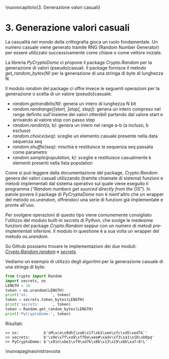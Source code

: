 \nuovocapitolo{3. Generazione valori casuali}

# 3. Generazione valori casuali
La casualità nel mondo della crittografia gioca un ruolo fondamentale. Un numero casuale viene generato tramite RNG (Random Number Generator) per essere utilizzato successivamente come chiave o come vettore iniziale.

La libreria *PyCryptoDome* ci propone il package *Crypto.Random* per la generazione di valori (pseudo)casuali. Il package fornisce il metodo *get_random_bytes(N)* per la generazione di una stringa di byte di lunghezza N.

Il modulo *random* del package ci offre invece le seguenti operazioni per la generazione o scelta di un valore (pseudo)casuale:

- *random.getrandbits(N)*: genera un intero di lunghezza N bit
- *random.randrange([start, ]stop[, step])*: genera un intero compreso nel range definito sull'insieme dei valori ottenibili partendo dal valore start e arrivando al valore stop con passo step
- *random.randint(a, b)*: genera un intero nel range a-b (a incluso, b escluso)
- *random.choice(seq)*: sceglie un elemento casuale presente nella data sequenza seq
- *random.shuffle(seq)*: mischia e restituisce la sequenza seq passata come parametro
- *random.sample(population, k)*: sceglie e restituisce casualmente k elementi presenti nella lista population

Come si può leggere dalla documentazione del package, *Crypto.Random* genera dei valori casuali utilizzando (tramite chiamate di sistema) funzioni e metodi implementati dal sistema operativo sul quale viene eseguito il programma (*“Random numbers get sourced directly from the OS”*). In parole povere il package di *PyCryptoDome* non è nient'altro che un wrapper del metodo *os.urandom*, offrendoci una serie di funzioni già implementate e pronte all'uso.

Per svolgere operazioni di questo tipo viene comunemente consigliato l'utilizzo del modulo built-in *secrets* di Python, che svolge le medesime funzioni del package *Crypto.Random* seppur con un numero di metodi pre-implementati inferiore. Il modulo in questione è a sua volta un wrapper del metodo *os.urandom*.

Su Github possiamo trovare le implementazioni dei due moduli: [*Crypto.Random.random*](https://github.com/Legrandin/pycryptodome/blob/master/lib/Crypto/Random/random.py) e [*secrets*](https://github.com/python/cpython/blob/3.8/Lib/secrets.py).

Vediamo un esempio di utilizzo degli algoritmi per la generazione casuale di una stringa di byte:

```python
from Crypto import Random
import secrets, os
LENGTH = 16
token = os.urandom(LENGTH)
print('os:          ', token)
token = secrets.token_bytes(LENGTH)
print('secrets:     ', token)
token = Random.get_random_bytes(LENGTH)
print('PyCryptoDome:', token)
```

Risultati:

```
>> os:           b'sM\xca\x9dh{\xa6\x1f\xb1\xee\xfc\xd5\xed7&`'
>> secrets:      b'\x9e\x7f\xa9\xffOa\xee#\xadv\xf3\xa1\x1b\xb0pq'
>> PyCryptoDome: b'\x91n\xbe1\xf9\xd7k\x8b\x13\x19\x8b\xa7~8!L'
```

\nuovapaginasinistravuota
